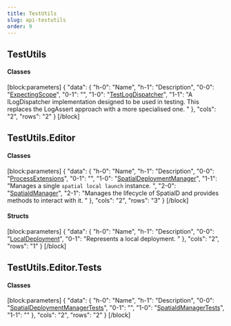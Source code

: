 ```yaml
---
title: TestUtils
slug: api-testutils
order: 9
---
```


## TestUtils
<h4 class="header-scroll"><div class="anchor waypoint" id="classes-testutils"></div>Classes<a class="fa fa-anchor" href="#classes-testutils"></a></h4>


[block:parameters]
{
  "data": {
    "h-0": "Name",
    "h-1": "Description",
    "0-0": "[ExpectingScope](doc:api-testutils-testlogdispatcher-expectingscope)",
    "0-1": "",
    "1-0": "[TestLogDispatcher](doc:api-testutils-testlogdispatcher)",
    "1-1": "A ILogDispatcher implementation designed to be used in testing. This replaces the LogAssert approach with a more specialised one. "
  },
  "cols": "2",
  "rows": "2"
}
[/block]





## TestUtils.Editor
<h4 class="header-scroll"><div class="anchor waypoint" id="classes-testutils-editor"></div>Classes<a class="fa fa-anchor" href="#classes-testutils-editor"></a></h4>


[block:parameters]
{
  "data": {
    "h-0": "Name",
    "h-1": "Description",
    "0-0": "[ProcessExtensions](doc:api-testutils-editor-processextensions)",
    "0-1": "",
    "1-0": "[SpatialDeploymentManager](doc:api-testutils-editor-spatialdeploymentmanager)",
    "1-1": "Manages a single `spatial local launch` instance. ",
    "2-0": "[SpatialdManager](doc:api-testutils-editor-spatialdmanager)",
    "2-1": "Manages the lifecycle of SpatialD and provides methods to interact with it. "
  },
  "cols": "2",
  "rows": "3"
}
[/block]


<h4 class="header-scroll"><div class="anchor waypoint" id="structs-testutils-editor"></div>Structs<a class="fa fa-anchor" href="#structs-testutils-editor"></a></h4>


[block:parameters]
{
  "data": {
    "h-0": "Name",
    "h-1": "Description",
    "0-0": "[LocalDeployment](doc:api-testutils-editor-spatialdmanager-localdeployment)",
    "0-1": "Represents a local deployment. "
  },
  "cols": "2",
  "rows": "1"
}
[/block]




## TestUtils.Editor.Tests
<h4 class="header-scroll"><div class="anchor waypoint" id="classes-testutils-editor-tests"></div>Classes<a class="fa fa-anchor" href="#classes-testutils-editor-tests"></a></h4>


[block:parameters]
{
  "data": {
    "h-0": "Name",
    "h-1": "Description",
    "0-0": "[SpatialDeploymentManagerTests](doc:api-testutils-editor-tests-spatialdeploymentmanagertests)",
    "0-1": "",
    "1-0": "[SpatialdManagerTests](doc:api-testutils-editor-tests-spatialdmanagertests)",
    "1-1": ""
  },
  "cols": "2",
  "rows": "2"
}
[/block]





